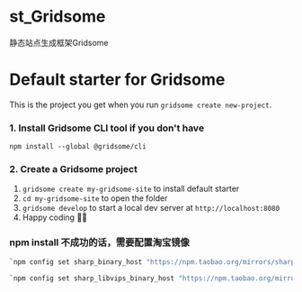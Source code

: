 # st_Gridsome
静态站点生成框架Gridsome

# Default starter for Gridsome

This is the project you get when you run `gridsome create new-project`.

### 1. Install Gridsome CLI tool if you don't have

`npm install --global @gridsome/cli`

### 2. Create a Gridsome project

1. `gridsome create my-gridsome-site` to install default starter
2. `cd my-gridsome-site` to open the folder
3. `gridsome develop` to start a local dev server at `http://localhost:8080`
4. Happy coding 🎉🙌

### npm install 不成功的话，需要配置淘宝镜像

```sh
`npm config set sharp_binary_host "https://npm.taobao.org/mirrors/sharp"`

`npm config set sharp_libvips_binary_host "https://npm.taobao.org/mirrors/sharp-libvips"`
```

